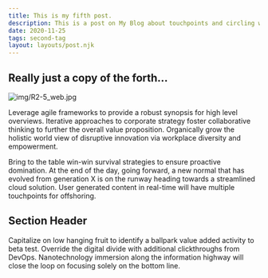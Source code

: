 ```yaml
---
title: This is my fifth post.
description: This is a post on My Blog about touchpoints and circling wagons.
date: 2020-11-25
tags: second-tag
layout: layouts/post.njk
---
```

## Really just a copy of the forth...

![img/R2-5_web.jpg](img/R2-5_web.jpg])

Leverage agile frameworks to provide a robust synopsis for high level overviews. Iterative approaches to corporate strategy foster collaborative thinking to further the overall value proposition. Organically grow the holistic world view of disruptive innovation via workplace diversity and empowerment.

Bring to the table win-win survival strategies to ensure proactive domination. At the end of the day, going forward, a new normal that has evolved from generation X is on the runway heading towards a streamlined cloud solution. User generated content in real-time will have multiple touchpoints for offshoring.

## Section Header

Capitalize on low hanging fruit to identify a ballpark value added activity to beta test. Override the digital divide with additional clickthroughs from DevOps. Nanotechnology immersion along the information highway will close the loop on focusing solely on the bottom line.

